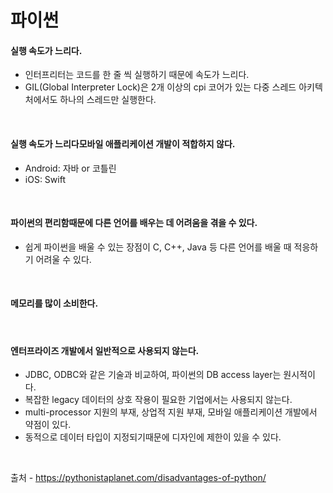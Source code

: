 # 파이썬



#### 실행 속도가 느리다.

- 인터프리터는 코드를 한 줄 씩 실행하기 때문에 속도가 느리다.
- GIL(Global Interpreter Lock)은 2개 이상의 cpi 코어가 있는 다중 스레드 아키텍처에서도 하나의 스레드만 실행한다.

<br>

#### 실행 속도가 느리다모바일 애플리케이션 개발이 적합하지 않다.

- Android: 자바 or 코틀린
- iOS: Swift

<br>

#### 파이썬의 편리함때문에 다른 언어를 배우는 데 어려움을 겪을 수 있다.

- 쉽게 파이썬을 배울 수 있는 장점이 C, C++, Java 등 다른 언어를 배울 때 적응하기 어려울 수 있다.

<br>

#### 메모리를 많이 소비한다.

<br>

#### 엔터프라이즈 개발에서 일반적으로 사용되지 않는다.

- JDBC, ODBC와 같은 기술과 비교하여, 파이썬의 DB access layer는 원시적이다. 
- 복잡한 legacy 데이터의 상호 작용이 필요한 기업에서는 사용되지 않는다.
- multi-processor 지원의 부재, 상업적 지원 부재, 모바일 애플리케이션 개발에서 약점이 있다.
- 동적으로 데이터 타입이 지정되기때문에 디자인에 제한이 있을 수 있다.

<br>

출처 - https://pythonistaplanet.com/disadvantages-of-python/


